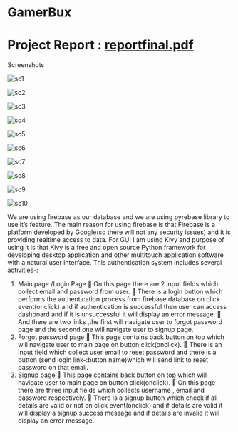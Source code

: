 # GamerBux
 # Project Report : [reportfinal.pdf](https://github.com/khansalikaziz/GamerBux/files/7574380/reportfinal.pdf)

Screenshots 

![sc1](https://user-images.githubusercontent.com/76683360/142201883-99551015-85f6-4ef6-9e22-32f56eb7d9f7.jpg)

![sc2](https://user-images.githubusercontent.com/76683360/142201888-5abcdafc-3d55-4bef-8952-57d707c49a7c.jpg)

![sc3](https://user-images.githubusercontent.com/76683360/142201892-dba79ff1-637e-4d56-b1a1-e796c0fe5660.jpg)

![sc4](https://user-images.githubusercontent.com/76683360/142201897-837c83de-7d48-4970-8a7e-501188d9004c.jpg)

![sc5](https://user-images.githubusercontent.com/76683360/142201901-944ebb92-fda0-4e5f-bc79-484294a9b970.jpg)

![sc6](https://user-images.githubusercontent.com/76683360/142201904-469253e7-6a84-4662-b5af-dd1cd34234ba.jpg)

![sc7](https://user-images.githubusercontent.com/76683360/142201907-76569e7d-664b-463e-8c7e-7d218f9d4fc1.jpg)

![sc8](https://user-images.githubusercontent.com/76683360/142202206-f374e6e1-3e4a-4fb5-978b-fb3b5287fba7.jpg)

![sc9](https://user-images.githubusercontent.com/76683360/142201865-3d550c07-65bf-4009-a27b-27cd4fd1514a.jpg)

![sc10](https://user-images.githubusercontent.com/76683360/142201876-3d8f858d-378c-421b-918f-84e01e69784a.jpg)

We are using firebase as our database and we are using pyrebase library to use it’s feature. The main reason for using firebase is that Firebase is a platform developed by Google(so there will not any security issues) and it is providing realtime access to data. 
For GUI I am using Kivy and purpose of using it is that Kivy is a free and open source Python framework for developing desktop application and other multitouch application software with a natural user interface. 
This authentication system includes several activities-:
1)	Main page /Login Page
	On this page there are 2 input fields which collect email and password from user.
	There is a login button which performs the authentication process from firebase database on click event(onclick) and if authentication is successful then user can access dashboard and if it is unsuccessful it will display an error message.
	And there are two links ,the first will navigate user to forgot password page and the second one will navigate user to signup page.
2)	Forgot password page
	This page contains back button on top which will navigate user to main page on button click(onclick).
	There is an input field which collect user email to reset password and there is a button (send login link-:button name)which will send link to reset password on that email.
3)	Signup page
	This page contains back button on top which will navigate user to main page on button click(onclick).
	On this page there are three input fields which collects username , email and password respectively.
	There is a signup button which check if all details are valid or not  on click event(onclick) and if details are valid it will display a signup success message and if details are invalid it will display an error message.




